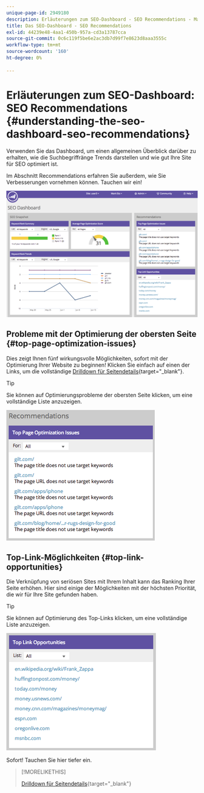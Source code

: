 ```yaml
---
unique-page-id: 2949180
description: Erläuterungen zum SEO-Dashboard - SEO Recommendations - Marketo Docs - Produktdokumentation
title: Das SEO-Dashboard - SEO Recommendations
exl-id: 44239e48-4aa1-450b-957a-cd3a13787cca
source-git-commit: 0c6c119f5be6e2ac3db7d99f7e8623d8aaa3555c
workflow-type: tm+mt
source-wordcount: '160'
ht-degree: 0%

---
```


# Erläuterungen zum SEO-Dashboard: SEO Recommendations {#understanding-the-seo-dashboard-seo-recommendations}

Verwenden Sie das Dashboard, um einen allgemeinen Überblick darüber zu erhalten, wie die Suchbegriffränge Trends darstellen und wie gut Ihre Site für SEO optimiert ist.

Im Abschnitt Recommendations erfahren Sie außerdem, wie Sie Verbesserungen vornehmen können. Tauchen wir ein!

![](assets/image2014-9-17-21-3a39-3a57.png)

## Probleme mit der Optimierung der obersten Seite {#top-page-optimization-issues}

Dies zeigt Ihnen fünf wirkungsvolle Möglichkeiten, sofort mit der Optimierung Ihrer Website zu beginnen! Klicken Sie einfach auf einen der Links, um die vollständige [Drilldown für Seitendetails](/help/marketo/product-docs/additional-apps/seo/pages/seo-using-the-page-detail-drill-down.md){target=&quot;_blank&quot;}.

>[!TIP]
>
>Sie können auf Optimierungsprobleme der obersten Seite klicken, um eine vollständige Liste anzuzeigen.

![](assets/image2014-9-17-21-3a40-3a52.png)

## Top-Link-Möglichkeiten {#top-link-opportunities}

Die Verknüpfung von seriösen Sites mit Ihrem Inhalt kann das Ranking Ihrer Seite erhöhen. Hier sind einige der Möglichkeiten mit der höchsten Priorität, die wir für Ihre Site gefunden haben.

>[!TIP]
>
>Sie können auf Optimierung des Top-Links klicken, um eine vollständige Liste anzuzeigen.

![](assets/image2014-9-17-21-3a41-3a17.png)

Sofort! Tauchen Sie hier tiefer ein.

>[!MORELIKETHIS]
>
>[Drilldown für Seitendetails](/help/marketo/product-docs/additional-apps/seo/pages/seo-using-the-page-detail-drill-down.md){target=&quot;_blank&quot;}
